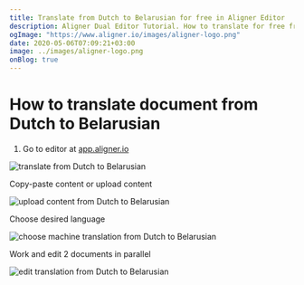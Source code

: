 ```yaml
---
title: Translate from Dutch to Belarusian for free in Aligner Editor
description: Aligner Dual Editor Tutorial. How to translate for free from Dutch to Belarusian. Aligner is multilingual document management platform. 
ogImage: "https://www.aligner.io/images/aligner-logo.png"
date: 2020-05-06T07:09:21+03:00
image: ../images/aligner-logo.png
onBlog: true
---
```


# How to translate document from Dutch to Belarusian

1. Go to editor at [app.aligner.io](https://app.aligner.io "Aligner App web page")

![translate from Dutch to Belarusian](../aligner-blank-editor.png "translate from Dutch to Belarusian")

Copy-paste content or upload content

![upload content from Dutch to Belarusian](../aligner-uploaded-document.png "upload content from Dutch to Belarusian")

Choose desired language

![choose machine translation from Dutch to Belarusian](../aligner-language-dropdown.png "choose machine translation from Dutch to Belarusian")

Work and edit 2 documents in parallel

![edit translation from Dutch to Belarusian](../aligner-double-sitded-editor.png "edit translation from Dutch to Belarusian")

